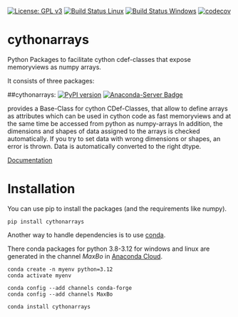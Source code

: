 
[![License: GPL v3](https://img.shields.io/badge/License-GPL%20v3-blue.svg)](http://www.gnu.org/licenses/gpl-3.0)
[![Build Status Linux](https://github.com/MaxBo/cythonarrays/actions/workflows/linux-conda.yml/badge.svg)](https://github.com/MaxBo/cythonarrays/actions/workflows/linux-conda.yml)
[![Build Status Windows](https://github.com/MaxBo/cythonarrays/actions/workflows/windows-conda.yml/badge.svg)](https://github.com/MaxBo/cythonarrays/actions/workflows/windows-conda.yml)
[![codecov](https://codecov.io/gh/MaxBo/cythonarrays/branch/master/graph/badge.svg)](https://codecov.io/gh/MaxBo/cythonarrays)

# cythonarrays
Python Packages to facilitate cython cdef-classes that expose memoryviews as numpy arrays.

It consists of three packages:

##cythonarrays:
[![PyPI version](https://badge.fury.io/py/cythonarrays.svg)](https://badge.fury.io/py/cythonarrays)
[![Anaconda-Server Badge](https://anaconda.org/maxbo/cythonarrays/badges/version.svg)](https://anaconda.org/maxbo/cythonarrays)

provides a Base-Class for cython CDef-Classes, that allow to define arrays
as attributes which can be used in cython code as fast memoryviews and at the same time
be accessed from python as numpy-arrays
In addition, the dimensions and shapes of data assigned to the arrays is checked automatically.
If you try to set data with wrong dimensions or shapes, an error is thrown.
Data is automatically converted to the right dtype.


[Documentation](https://maxbo.github.io/cythonarrays/)

# Installation
You can use pip to install the packages (and the requirements like numpy).

```
pip install cythonarrays
```

Another way to handle dependencies is to use [conda](https://conda.io/miniconda.html).

There conda packages for python 3.8-3.12 for windows and linux are generated
in the channel *MaxBo* in [Anaconda Cloud](https://anaconda.org/MaxBo).

```
conda create -n myenv python=3.12
conda activate myenv

conda config --add channels conda-forge
conda config --add channels MaxBo

conda install cythonarrays
```
